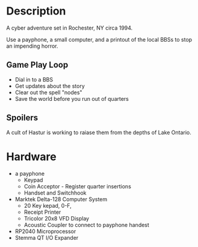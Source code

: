 # Description
A cyber adventure set in Rochester, NY circa 1994.

Use a payphone, a small computer, and a printout of the local BBSs to stop an impending horror.


## Game Play Loop

- Dial in to a BBS
- Get updates about the story
- Clear out the spell "nodes"
- Save the world before you run out of quarters

## Spoilers
A cult of Hastur is working to raiase them from the depths of Lake Ontario.  


# Hardware
- a payphone
  - Keypad 
  - Coin Acceptor - Register quarter insertions
  - Handset and Switchhook
- Marktek Delta-128 Computer System
  - 20 Key kepad, 0-F,
  - Receipt Printer
  - Tricolor 20x8 VFD Display
  - Acoustic Coupler to connect to payphone handest
- RP2040 Microprocessor
- Stemma QT I/O Expander

